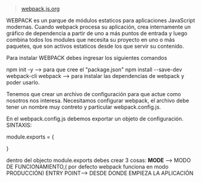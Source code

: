 > [webpack.js.org](https://webpack.js.org/)

WEBPACK es un parque de módulos estaticos para aplicaciones JavaScript modernas.
Cuando webpack procesa su aplicación, crea internamente un gráfico de dependencia a partir de uno a más puntos de entrada y luego combina todos los modules que necesita su proyecto en uno o más paquetes, que son activos estaticos desde los que servir su contenido.

Para instalar WEBPACK debes ingresar los siguientes comandos

npm init -y --> para que cree el "package.json"
npm install --save-dev webpack-cli webpack --> para instalar las dependencias de webpack y poder usarlo.

Tenemos que crear un archivo de configuración para que actue como nosotros nos interesa. Necesitamos configurar webpack, el archivo debe tener un nombre muy contreto y particular
webpack.config.js.

En el webpack.config.js debemos exportar un objeto de configuración.
SINTAXIS:

module.exports = {

}

dentro del objecto module.exports debes crear 3 cosas:
**MODE** --> MODO DE FUNCIONAMIENTO,( por defecto webpack funciona en modo PRODUCCIÓN)
ENTRY POINT--> DESDE DONDE EMPIEZA LA APLICACIÓN
